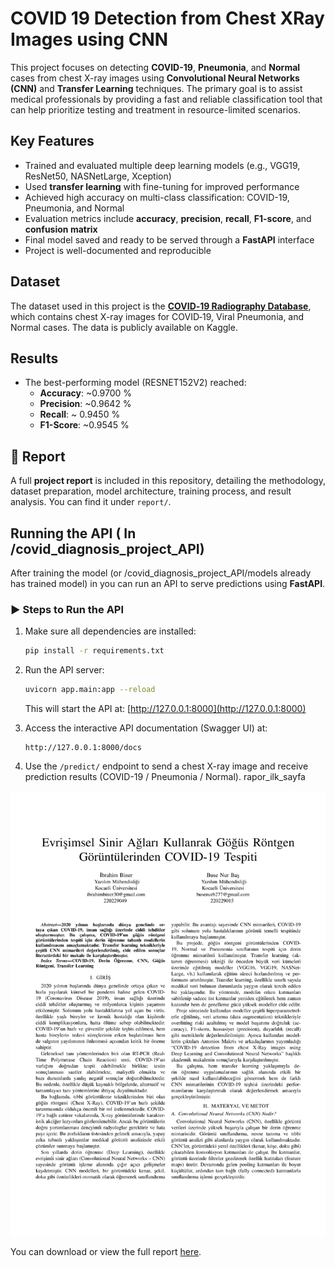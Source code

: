 # COVID 19 Detection from Chest XRay Images using CNN

This project focuses on detecting **COVID-19**, **Pneumonia**, and **Normal** cases from chest X-ray images using **Convolutional Neural Networks (CNN)** and **Transfer Learning** techniques. The primary goal is to assist medical professionals by providing a fast and reliable classification tool that can help prioritize testing and treatment in resource-limited scenarios.

##  Key Features

- Trained and evaluated multiple deep learning models (e.g., VGG19, ResNet50, NASNetLarge, Xception)
- Used **transfer learning** with fine-tuning for improved performance
- Achieved high accuracy on multi-class classification: COVID-19, Pneumonia, and Normal
- Evaluation metrics include **accuracy**, **precision**, **recall**, **F1-score**, and **confusion matrix**
- Final model saved and ready to be served through a **FastAPI** interface
- Project is well-documented and reproducible

##  Dataset

The dataset used in this project is the [**COVID‑19 Radiography Database**](https://www.kaggle.com/datasets/tawsifurrahman/covid19-radiography-database), which contains chest X-ray images for COVID‑19, Viral Pneumonia, and Normal cases. The data is publicly available on Kaggle.  

##  Results

- The best-performing model (RESNET152V2) reached:
  - **Accuracy**: ~0.9700 %
  - **Precision**: ~0.9642 %
  - **Recall**: ~ 0.9450 %
  - **F1-Score**: ~0.9545 %



## 📄 Report

A full **project report** is included in this repository, detailing the methodology, dataset preparation, model architecture, training process, and result analysis. You can find it under `report/`.


##  Running the API ( In /covid_diagnosis_project_API)

After training the model (or /covid_diagnosis_project_API/models already has trained model) in  you can run an API to serve predictions using **FastAPI**.

### ▶ Steps to Run the API

1. Make sure all dependencies are installed:
   ```bash
   pip install -r requirements.txt
   ```

2. Run the API server:
   ```bash
   uvicorn app.main:app --reload
   ```

   This will start the API at: [http://127.0.0.1:8000](http://127.0.0.1:8000)

3. Access the interactive API documentation (Swagger UI) at:
   ```
   http://127.0.0.1:8000/docs
   ```

4. Use the `/predict/` endpoint to send a chest X-ray image and receive prediction results (COVID-19 / Pneumonia / Normal).   rapor_ilk_sayfa


![Report First Page](report/rapor_ilk_sayfa.jpg)

You can download or view the full report [here](report/ML_Report.pdf).

